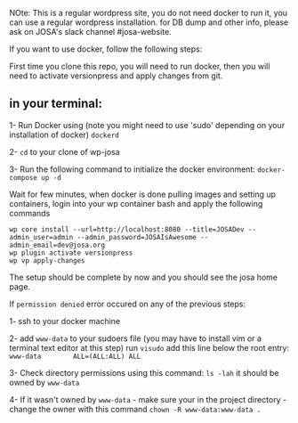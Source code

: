 NOte:
This is a regular wordpress site, you do not need docker to run it, you can use a regular wordpress installation.
for DB dump and other info, please ask on JOSA's slack channel #josa-website.


If you want to use docker, follow the following steps:

First time you clone this repo, you will need to run docker, then you will need to activate versionpress and apply changes from git.

## in your terminal:
1- Run Docker using (note you might need to use 'sudo' depending on your installation of docker) 
`dockerd`

2- `cd` to your clone of wp-josa

3- Run the following command to initialize the docker environment: 
`docker-compose up -d`

Wait for few minutes, when docker is done pulling images and setting up containers, login into your wp container bash and apply the following commands

```
wp core install --url=http://localhost:8080 --title=JOSADev --admin_user=admin --admin_password=JOSAIsAwesome --admin_email=dev@josa.org
wp plugin activate versionpress
wp vp apply-changes
```

The setup should be complete by now and you should see the josa home page.

If `permission denied` error occured on any of the previous steps:

1- ssh to your docker machine

2- add `www-data` to your sudoers file (you may have to install vim or a terminal text editor at this step)
run `visudo`
add this line below the root entry:
`www-data        ALL=(ALL:ALL) ALL`

3- Check directory permissions using this command: `ls -lah` it should be owned by `www-data` 

4- If it wasn't owned by `www-data`
	- make sure your in the project directory 
	- change the owner with this command `chown -R www-data:www-data .`
